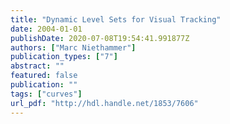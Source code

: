 ```yaml
---
title: "Dynamic Level Sets for Visual Tracking"
date: 2004-01-01
publishDate: 2020-07-08T19:54:41.991877Z
authors: ["Marc Niethammer"]
publication_types: ["7"]
abstract: ""
featured: false
publication: ""
tags: ["curves"]
url_pdf: "http://hdl.handle.net/1853/7606"
---
```


